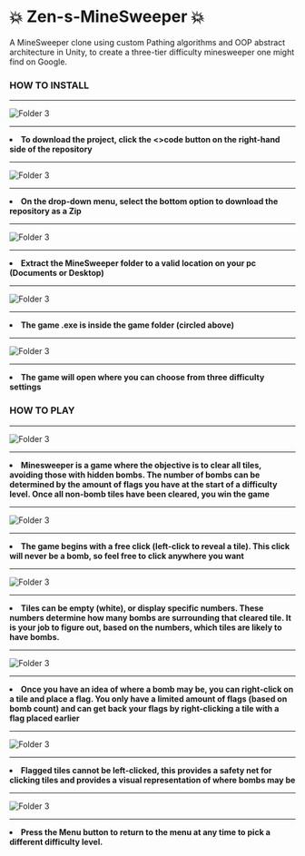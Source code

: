 # 💥 Zen-s-MineSweeper 💥
A MineSweeper clone using custom Pathing algorithms and OOP abstract architecture in Unity, to create a three-tier difficulty minesweeper one might find on Google.


<div>
  <h3><b>HOW TO INSTALL</b></h3>
  <div>
    <hr>
    <img src="Readme_Image's/Instruct_One.jpg" alt="Folder 3" style="max-width:100%;">
    <hr>
    <li><b>To download the project, click the <>code button on the right-hand side of the repository</b></li>
    </div>
    <div>
    <hr>
    <img src="Readme_Image's/Instruct_Two.jpg" alt="Folder 3" style="max-width:100%;">
    <hr>
    <li><b>On the drop-down menu, select the bottom option to download the repository as a Zip</b></li>
    </div>
    <div>
    <hr>
    <img src="Readme_Image's/Instruct_Four.jpg" alt="Folder 3" style="max-width:100%;">
    <hr>
    <li><b>Extract the MineSweeper folder to a valid location on your pc (Documents or Desktop)</b></li>
    </div>
      <div>
    <hr>
    <img src="Readme_Image's/Instruct_Four.jpg" alt="Folder 3" style="max-width:100%;">
    <hr>
    <li><b>The game .exe is inside the game folder (circled above)</b></li>
    </div>
    <div>
    <hr>
    <img src="Readme_Image's/Instruct_Four.jpg" alt="Folder 3" style="max-width:100%;">
    <hr>
    <li><b>The game will open where you can choose from three difficulty settings</b></li>
    </div>
</div>

<div>
  <h3><b>HOW TO PLAY</b></h3>
  <div>
    <hr>
    <img src="Readme_Image's/Instruct_One.jpg" alt="Folder 3" style="max-width:100%;">
    <hr>
    <li><b>Minesweeper is a game where the objective is to clear all tiles, avoiding those with hidden bombs. The number of bombs can be determined by the amount of flags you have at the start of a  difficulty level. Once all non-bomb tiles have been cleared, you win the game</b></li>
    </div>
    <div>
    <hr>
    <img src="Readme_Image's/Instruct_Four.jpg" alt="Folder 3" style="max-width:100%;">
    <hr>
    <li><b>The game begins with a free click (left-click to reveal a tile). This click will never be a bomb, so feel free to click anywhere you want</b></li>
    </div>
    <div>
    <hr>
    <img src="Readme_Image's/Instruct_Four.jpg" alt="Folder 3" style="max-width:100%;">
    <hr>
    <li><b>Tiles can be empty (white), or display specific numbers. These numbers determine how many bombs are surrounding that cleared tile. It is your job to figure out, based on the numbers, which tiles are likely to have bombs.</b></li>
    </div>
    <div>
    <hr>
    <img src="Readme_Image's/Instruct_Four.jpg" alt="Folder 3" style="max-width:100%;">
    <hr>
    <li><b> Once you have an idea of where a bomb may be, you can right-click on a tile and place a flag. You only have a limited amount of flags (based on bomb count) and can get back your flags by right-clicking a         tile with a flag placed earlier</b></li>
    </div>
    <div>
    <hr>
    <img src="Readme_Image's/Instruct_Four.jpg" alt="Folder 3" style="max-width:100%;">
    <hr>
    <li><b>Flagged tiles cannot be left-clicked, this provides a safety net for clicking tiles and provides a visual representation of where bombs may be</b></li>
    </div>
    <div>
    <hr>
    <img src="Readme_Image's/Instruct_Four.jpg" alt="Folder 3" style="max-width:100%;">
    <hr>
    <li><b>Press the Menu button to return to the menu at any time to pick a different difficulty level.</b></li>
    </div>
</div>
